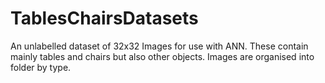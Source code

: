 # TablesChairsDatasets
An unlabelled dataset of 32x32 Images for use with ANN.  These contain mainly tables and chairs but also other objects.  Images are organised into folder by type.
